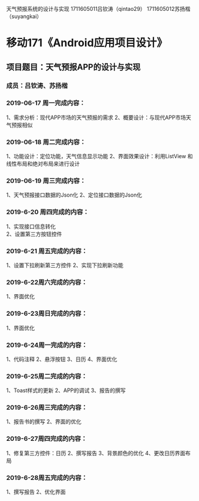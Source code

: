 天气预报系统的设计与实现
1711605011吕钦涛（qintao29）
1711605012苏扬楷（suyangkai）

# 移动171《Android应用项目设计》
## 项目题目：天气预报APP的设计与实现
### 成员：吕钦涛、苏扬楷

### 2019-06-17 周一完成内容：
1、需求分析：现代APP市场的天气预报的需求
2、概要设计：与现代APP市场天气预报相似


### 2019-06-18 周二完成内容：
1、功能设计：定位功能，天气信息显示功能
2、界面效果设计：利用ListView 和线性布局和绝对布局来进行设计


### 2019-06-19 周三完成内容：
1、天气预报接口数据的Json化
2、定位接口数据的Json化


### 2019-6-20 周四完成的内容：
1、实现接口信息转化    
2、设置第三方按钮控件


### 2019-6-21 周五完成的内容：
1、设置下拉刷新第三方控件 
2、实现下拉刷新功能


### 2019-6-22周六完成的内容：
1、界面优化


### 2019-6-23周日完成的内容：
1、界面优化


### 2019-6-24周一完成的内容：
1、代码注释
2、悬浮按钮
3、日历
4、界面优化

### 2019-6-25周二完成的内容：
1、Toast样式的更新
2、APP的调试
3、报告的撰写


### 2019-6-26周三完成的内容：
1、报告书的撰写
2、界面的优化


### 2019-6-27周四完成的内容：
1、修复第三方控件：日历
2、撰写报告
3、背景颜色的优化
4、更改日历界面布局

### 2019-6-28周五完成的内容：
1、撰写报告
2、优化界面
